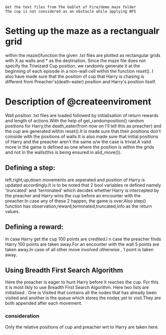 ``Get the text files from The Goblet of Fire/demo_maze folder``<Br/>
``The cup is not considered as an obstacle while applying BFS``
# Setting up the maze as a rectangualr grid
within the maze()function the given .txt files are plotted as rectangular grids with X as walls and * as the destination. 
Since the maze file does not specify the Triwizard Cup position, we randomly generate it at the beginning of each episode in a non-wall cell within the function reset(). I also have made sure that the position of cup that Harry is chasing is different from Preacher's(death-eater) position and Harry's position itself.
# Description of @createenviroment
Wall position .txt files are loaded followed by initialisation of return rewards and length of actions.With the help of get_randomposition() random positions for Harry,the death_eater(from now on I'll tell this as preacher) and the cup are generated within reset().It is made sure that their positions don't coinside with the positions of walls.It is also made sure that initial positions of Harry and the preacher aren't the same o/w the case is trivial.A valid move in the game is defined as one where the position is within the grids and not in the walls(this is being ensured in alid_move()).
## Defining a step:
left,right,up,down movements are seperated and position of Harry is updated accordingly.It is to be noted that 2 bool variables re defined namely 'truncated' and 'terminated' which decides whether Harry is intercepted by the preacher and Harry wins the cup before an encounter with the preacher.In case any of these 2 happen, the game is over.Also step()
function has observation,reward,terminated,truncated,info as the return values.
## Defining a reward:
In case Harry get the cup 100 points are credited.I n case the preacher finds Harry 100 points are taken away.For an encounter with the wall 5 points are taken away.In case of all other move involved otherwise , 1 point is taken away.
## Using Breadth First Search Algorithm 
Here the preacher is eager to hunt Harry before it reaches the cup. For this it is most likly to use Breadth First Search Algorithm. Here two lists are initialised . One is Visited that contains all the nodes that has already been visited and another is the queue which stores the nodes yet to visit.They are both appended after each movement.
### consideration
Only the relative positions of cup and preacher wrt to Harry are taken here.

